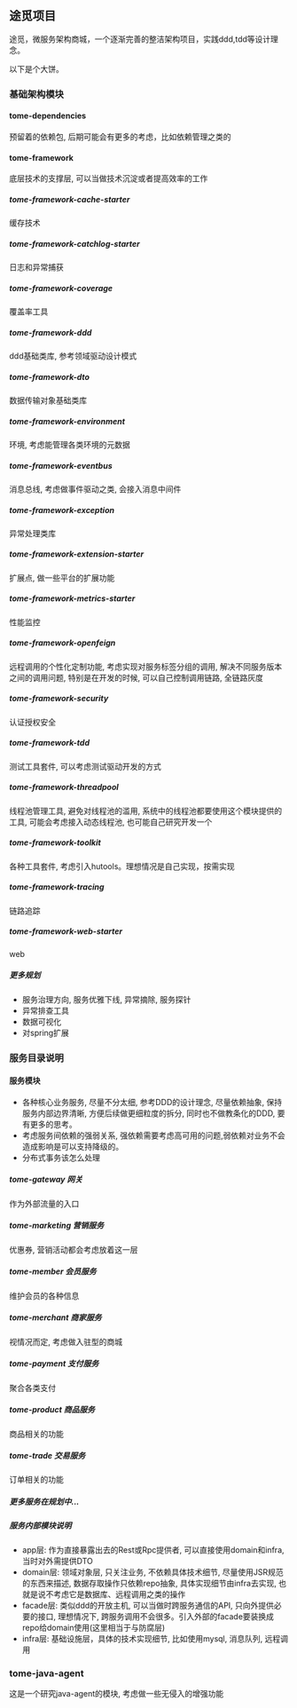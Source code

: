## 途觅项目
途觅，微服务架构商城，一个逐渐完善的整洁架构项目，实践ddd,tdd等设计理念。

以下是个大饼。
### 基础架构模块
#### tome-dependencies
预留着的依赖包, 后期可能会有更多的考虑，比如依赖管理之类的
#### tome-framework
底层技术的支撑层, 可以当做技术沉淀或者提高效率的工作
##### tome-framework-cache-starter
缓存技术
##### tome-framework-catchlog-starter
日志和异常捕获
##### tome-framework-coverage
覆盖率工具
##### tome-framework-ddd
ddd基础类库, 参考领域驱动设计模式
##### tome-framework-dto
数据传输对象基础类库
##### tome-framework-environment
环境, 考虑能管理各类环境的元数据
##### tome-framework-eventbus
消息总线, 考虑做事件驱动之类, 会接入消息中间件
##### tome-framework-exception
异常处理类库
##### tome-framework-extension-starter
扩展点, 做一些平台的扩展功能
##### tome-framework-metrics-starter
性能监控
##### tome-framework-openfeign
远程调用的个性化定制功能, 考虑实现对服务标签分组的调用, 解决不同服务版本之间的调用问题, 特别是在开发的时候, 可以自己控制调用链路, 全链路灰度
##### tome-framework-security
认证授权安全
##### tome-framework-tdd
测试工具套件, 可以考虑测试驱动开发的方式
##### tome-framework-threadpool
线程池管理工具, 避免对线程池的滥用, 系统中的线程池都要使用这个模块提供的工具, 可能会考虑接入动态线程池, 也可能自己研究开发一个
##### tome-framework-toolkit
各种工具套件, 考虑引入hutools。理想情况是自己实现，按需实现
##### tome-framework-tracing
链路追踪
##### tome-framework-web-starter
web
##### 更多规划
* 服务治理方向, 服务优雅下线, 异常摘除, 服务探针
* 异常排查工具
* 数据可视化
* 对spring扩展

### 服务目录说明
#### 服务模块
* 各种核心业务服务, 尽量不分太细, 参考DDD的设计理念, 尽量依赖抽象, 保持服务内部边界清晰, 方便后续做更细粒度的拆分, 同时也不做教条化的DDD, 要有更多的思考。
* 考虑服务间依赖的强弱关系, 强依赖需要考虑高可用的问题,弱依赖对业务不会造成影响是可以支持降级的。
* 分布式事务该怎么处理
##### tome-gateway 网关
作为外部流量的入口
##### tome-marketing 营销服务
优惠券, 营销活动都会考虑放着这一层
##### tome-member 会员服务
维护会员的各种信息
##### tome-merchant 商家服务
视情况而定, 考虑做入驻型的商城
##### tome-payment 支付服务
聚合各类支付
##### tome-product 商品服务
商品相关的功能
##### tome-trade 交易服务
订单相关的功能
##### 更多服务在规划中...

##### 服务内部模块说明
* app层: 作为直接暴露出去的Rest或Rpc提供者, 可以直接使用domain和infra, 当时对外需提供DTO
* domain层: 领域对象层, 只关注业务, 不依赖具体技术细节, 尽量使用JSR规范的东西来描述, 数据存取操作只依赖repo抽象, 具体实现细节由infra去实现, 也就是说不考虑它是数据库、远程调用之类的操作
* facade层: 类似ddd的开放主机, 可以当做时跨服务通信的API, 只向外提供必要的接口, 理想情况下, 跨服务调用不会很多。引入外部的facade要装换成repo给domain使用(这里相当于与防腐层)
* infra层: 基础设施层，具体的技术实现细节, 比如使用mysql, 消息队列, 远程调用

### tome-java-agent
这是一个研究java-agent的模块, 考虑做一些无侵入的增强功能